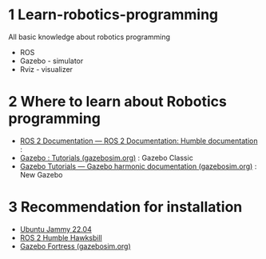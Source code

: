 # 1 Learn-robotics-programming
All basic knowledge about robotics programming
- ROS
- Gazebo - simulator
- Rviz - visualizer

# 2 Where to learn about Robotics programming
- [ROS 2 Documentation — ROS 2 Documentation: Humble documentation](https://docs.ros.org/en/humble/index.html) :
- [Gazebo : Tutorials (gazebosim.org)](https://classic.gazebosim.org/tutorials) : Gazebo Classic
- [Gazebo Tutorials — Gazebo harmonic documentation (gazebosim.org)](https://gazebosim.org/docs/latest/tutorials/) : New Gazebo

# 3 Recommendation for installation
- [Ubuntu Jammy 22.04](https://www.releases.ubuntu.com/jammy/)
- [ROS 2 Humble Hawksbill](https://www.ros.org/reps/rep-2000.html#humble-hawksbill-may-2022-may-2027)
- [Gazebo Fortress (gazebosim.org)](https://gazebosim.org/docs/fortress/install)

